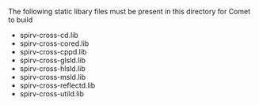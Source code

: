 The following static libary files must be present in this directory for Comet to build

- spirv-cross-cd.lib
- spirv-cross-cored.lib
- spirv-cross-cppd.lib
- spirv-cross-glsld.lib
- spirv-cross-hlsld.lib
- spirv-cross-msld.lib
- spirv-cross-reflectd.lib
- spirv-cross-utild.lib